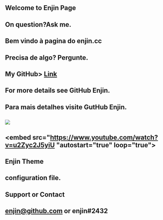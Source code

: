 ## Welcome to Enjin Page
## On question?Ask me.

## Bem vindo à pagina do enjin.cc
## Precisa de algo? Pergunte.

## My GitHub> [Link](https://github.com/enjincc/enjincc)
## For more details see GitHub Enjin.
## Para mais detalhes visite GutHub Enjin.
## <img src="https://media.discordapp.net/attachments/432702330115457045/435840621291372556/00001.jpg"/>
## <embed src="https://www.youtube.com/watch?v=u2Zyc2J5yiU "autostart="true" loop="true">
##  Enjin Theme
##  configuration file.

## Support or Contact
## enjin@github.com or enjin#2432
